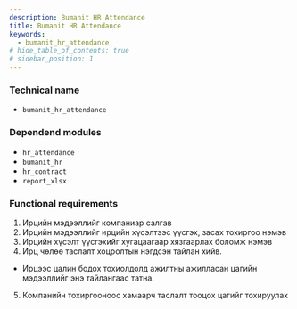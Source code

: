 ```yaml
---
description: Bumanit HR Attendance
title: Bumanit HR Attendance
keywords:
  - bumanit_hr_attendance
# hide_table_of_contents: true
# sidebar_position: 1
---
```


### Technical name

- `bumanit_hr_attendance`

### Dependend modules

- `hr_attendance`
- `bumanit_hr`
- `hr_contract`
- `report_xlsx`

### Functional requirements

1. Ирцийн мэдээллийг компаниар салгав
2. Ирцийн мэдээллийг ирцийн хүсэлтээс үүсгэх, засах тохиргоо нэмэв
3. Ирцийн хүсэлт үүсгэхийг хугацаагаар хязгаарлах боломж нэмэв
4. Ирц чөлөө таслалт хоцролтын нэгдсэн тайлан хийв.
  - Ирцээс цалин бодох тохиолдолд ажилтны ажилласан цагийн мэдээллийг энэ тайлангаас татна.
5. Компанийн тохиргооноос хамаарч таслалт тооцох цагийг тохируулах
